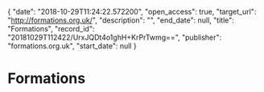 {
  "date": "2018-10-29T11:24:22.572200", 
  "open_access": true, 
  "target_url": "http://formations.org.uk/", 
  "description": "", 
  "end_date": null, 
  "title": "Formations", 
  "record_id": "20181029T112422/UrxJQDt4o1ghH+KrPrTwmg==", 
  "publisher": "formations.org.uk", 
  "start_date": null
}

# Formations

